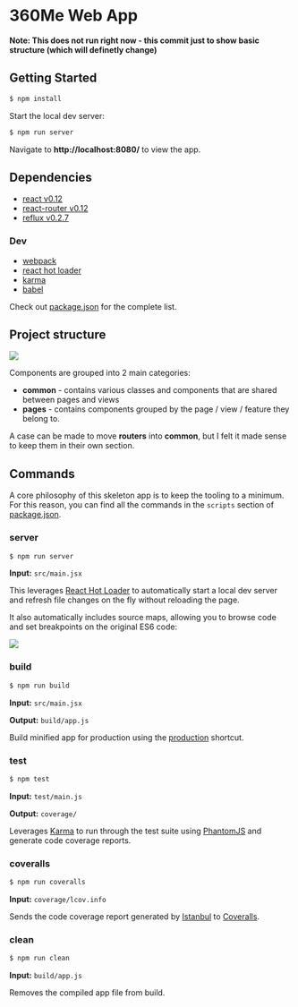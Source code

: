 # 360Me Web App

**Note: This does not run right now - this commit just to show basic structure (which will definetly change)**

## Getting Started

```sh
$ npm install
```

Start the local dev server:

```sh
$ npm run server
```

Navigate to **http://localhost:8080/** to view the app.

## Dependencies

- [react v0.12](http://facebook.github.io/react/)
- [react-router v0.12](https://github.com/rackt/react-router)
- [reflux v0.2.7](https://github.com/spoike/refluxjs)

### Dev

- [webpack](http://webpack.github.io/)
- [react hot loader](https://github.com/gaearon/react-hot-loader)
- [karma](http://karma-runner.github.io/0.12/index.html)
- [babel](http://babeljs.io/)

Check out [package.json](package.json) for the complete list.

## Project structure

![](https://www.dropbox.com/s/j936nd4j57u45cb/Screenshot%202015-03-08%2016.56.05.png?dl=1)

Components are grouped into 2 main categories:

- **common** - contains various classes and components that are shared between pages and views
- **pages** - contains components grouped by the page / view / feature they belong to.

A case can be made to move **routers** into **common**, but I felt it made sense to keep them in their own section.

## Commands

A core philosophy of this skeleton app is to keep the tooling to a minimum. For this reason, you can find all the commands in the `scripts` section of [package.json](package.json).

### server

```sh
$ npm run server
```

**Input:** `src/main.jsx`

This leverages [React Hot Loader](https://github.com/gaearon/react-hot-loader) to automatically start a local dev server and refresh file changes on the fly without reloading the page.

It also automatically includes source maps, allowing you to browse code and set breakpoints on the original ES6 code:

![](https://www.dropbox.com/s/zgb3psadwcawjc8/Screenshot%202015-03-08%2017.09.53.png?dl=1)

### build

```sh
$ npm run build
```

**Input:** `src/main.jsx`

**Output:** `build/app.js`

Build minified app for production using the [production](http://webpack.github.io/docs/cli.html#production-shortcut-p) shortcut.

### test

```sh
$ npm test
```

**Input:** `test/main.js`

**Output:** `coverage/`

Leverages [Karma](http://karma-runner.github.io/0.12/index.html) to run through the test suite using [PhantomJS](http://phantomjs.org/) and generate code coverage reports.

### coveralls

```sh
$ npm run coveralls
```

**Input:** `coverage/lcov.info`

Sends the code coverage report generated by [Istanbul](https://github.com/gotwarlost/istanbul) to [Coveralls](http://coveralls.io/).

### clean

```sh
$ npm run clean
```

**Input:** `build/app.js`

Removes the compiled app file from build.
